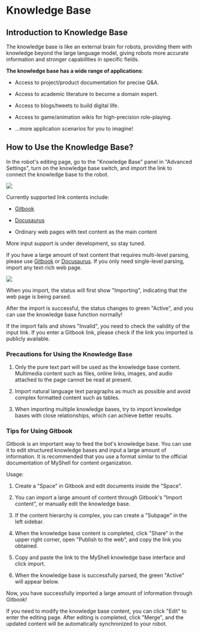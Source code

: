 # Knowledge Base

## Introduction to Knowledge Base

The knowledge base is like an external brain for robots, providing them with knowledge beyond the large language model, giving robots more accurate information and stronger capabilities in specific fields.

**The knowledge base has a wide range of applications**:

-   Access to project/product documentation for precise Q&A.
    
-   Access to academic literature to become a domain expert.
    
-   Access to blogs/tweets to build digital life.
    
-   Access to game/animation wikis for high-precision role-playing.
    
-   ...more application scenarios for you to imagine!
    

## How to Use the Knowledge Base?

In the robot's editing page, go to the "Knowledge Base" panel in "Advanced Settings", turn on the knowledge base switch, and import the link to connect the knowledge base to the robot.

![](https://docs.myshell.ai/~gitbook/image?url=https:%2F%2F2975681513-files.gitbook.io%2F%7E%2Ffiles%2Fv0%2Fb%2Fgitbook-x-prod.appspot.com%2Fo%2Fspaces%252FDtmZwLatyyBFLUK6P6Pj%252Fuploads%252FDtULXP5dsrfvvT10MbH0%252Fimage.png%3Falt=media%26token=9ad66f96-40e4-4f17-bdb2-b03a972fbca5&width=768&dpr=4&quality=100&sign=49eab4a6329a6f4351116f68dcee0df1c314d55ab300d6e1206d7fe58c373ab0)

Currently supported link contents include:

-   [Gitbook](https://www.gitbook.com/)
    
-   [Docusaurus](https://docusaurus.io/)
    
-   Ordinary web pages with text content as the main content
    

More input support is under development, so stay tuned.

If you have a large amount of text content that requires multi-level parsing, please use [Gitbook](https://www.gitbook.com/) or [Docusaurus](https://docusaurus.io/). If you only need single-level parsing, import any text-rich web page.

![](https://docs.myshell.ai/~gitbook/image?url=https:%2F%2F2975681513-files.gitbook.io%2F%7E%2Ffiles%2Fv0%2Fb%2Fgitbook-x-prod.appspot.com%2Fo%2Fspaces%252FDtmZwLatyyBFLUK6P6Pj%252Fuploads%252FybECdFbOwBHM2ZXiwveO%252Fimage.png%3Falt=media%26token=a7c84f94-c1b3-4c18-b5e6-785a44a34af3&width=768&dpr=4&quality=100&sign=b13d23fb97bd9d257a45630bb0bae99e1c3450a215aac2250bfd627d92a69ac3)

When you import, the status will first show "Importing", indicating that the web page is being parsed.

After the import is successful, the status changes to green "Active", and you can use the knowledge base function normally!

If the import fails and shows "Invalid", you need to check the validity of the input link. If you enter a Gitbook link, please check if the link you imported is publicly available.

### Precautions for Using the Knowledge Base

1.  Only the pure text part will be used as the knowledge base content. Multimedia content such as files, online links, images, and audio attached to the page cannot be read at present.
    
2.  Import natural language text paragraphs as much as possible and avoid complex formatted content such as tables.
    
3.  When importing multiple knowledge bases, try to import knowledge bases with close relationships, which can achieve better results.
    

### Tips for Using Gitbook

Gitbook is an important way to feed the bot's knowledge base. You can use it to edit structured knowledge bases and input a large amount of information. It is recommended that you use a format similar to the official documentation of MyShell for content organization.

Usage:

1.  Create a "Space" in Gitbook and edit documents inside the "Space".
    
2.  You can import a large amount of content through Gitbook's "Import content", or manually edit the knowledge base.
    
3.  If the content hierarchy is complex, you can create a "Subpage" in the left sidebar.
    
4.  When the knowledge base content is completed, click "Share" in the upper right corner, open "Publish to the web", and copy the link you obtained.
    
5.  Copy and paste the link to the MyShell knowledge base interface and click import.
    
6.  When the knowledge base is successfully parsed, the green "Active" will appear below.
    

Now, you have successfully imported a large amount of information through Gitbook!

If you need to modify the knowledge base content, you can click "Edit" to enter the editing page. After editing is completed, click "Merge", and the updated content will be automatically synchronized to your robot.